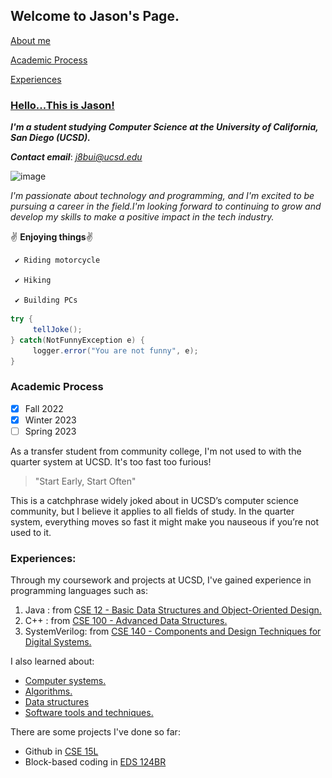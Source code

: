 ## Welcome to Jason's Page.

[About me](#welcome-to-jasons-page)

[Academic Process](#academic-process)

[Experiences](#experiences)

### [Hello...This is Jason!](<img src="IMG-3498.jpg"  width="450" height="600">)

***I'm a student studying Computer Science at the University of California, San Diego (UCSD).***

***Contact email***: *j8bui@ucsd.edu*

![image]()

*I'm passionate about technology and programming, and I'm excited to be pursuing a career in the field.I'm looking forward to continuing to grow and develop my skills to make a positive impact in the tech industry.*

✌️ **Enjoying things**✌️

     ✔️ Riding motorcycle 
     
     ✔️ Hiking 
     
     ✔️ Building PCs 
     
```java
try {
     tellJoke();
} catch(NotFunnyException e) {
     logger.error("You are not funny", e);
}
```

### Academic Process

- [x] Fall 2022
- [x] Winter 2023
- [ ] Spring 2023

As a transfer student from community college, I'm not used to with the quarter system at UCSD. It's too fast too furious!

>"Start Early, Start Often"

This is a catchphrase widely joked about in UCSD’s computer science community, but I believe it applies to all fields of study. In the quarter system, everything moves so fast it might make you nauseous if you’re not used to it.

### Experiences:

Through my coursework and projects at UCSD, I've gained experience in programming languages such as:
1. Java : from [CSE 12 - Basic Data Structures and Object-Oriented Design.](https://ucsd-cse12-f22.github.io/syllabus.html)
2. C++ : from [CSE 100 - Advanced Data Structures.](https://cseweb.ucsd.edu/classes/sp20/cse100-c/)
3. SystemVerilog: from [CSE 140 - Components and Design Techniques for Digital Systems.](https://cseweb.ucsd.edu/classes/wi22/cse140-ab/)

I also learned about:
- [Computer systems.](https://sites.google.com/eng.ucsd.edu/cse140lwi23/home)
- [Algorithms.](https://cseweb.ucsd.edu/classes/s222/cse101-a/)
- [Data structures](https://cseweb.ucsd.edu/classes/sp20/cse100-c/)
- [Software tools and techniques.](https://ucsd-cse15l-f22.github.io/) 


There are some projects I've done so far:
- Github in [CSE 15L](https://jasonb1910.github.io/cse-15l-lab-reports/)
- Block-based coding in [EDS 124BR](EDS124BR.md)
  

